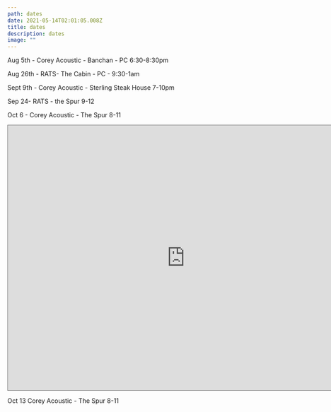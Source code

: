```yaml
---
path: dates
date: 2021-05-14T02:01:05.008Z
title: dates
description: dates
image: ""
---
```

Aug 5th - Corey Acoustic - Banchan - PC 6:30-8:30pm

Aug 26th - RATS- The Cabin - PC - 9:30-1am

Sept 9th - Corey Acoustic - Sterling Steak House 7-10pm

Sep 24- RATS - the Spur 9-12

Oct 6 - Corey Acoustic - The Spur 8-11



<iframe src="https://calendar.google.com/calendar/embed?height=600&wkst=1&bgcolor=%23ffffff&ctz=America%2FDenver&src=Y29yZXlzbWFsbGVyQGdtYWlsLmNvbQ&src=YWRkcmVzc2Jvb2sjY29udGFjdHNAZ3JvdXAudi5jYWxlbmRhci5nb29nbGUuY29t&src=N2o0NGRxcXVtc2RoZGJidmYxb3JhaXUwcW9AZ3JvdXAuY2FsZW5kYXIuZ29vZ2xlLmNvbQ&src=ZzBhOGh1aGRoZ2d2aGxyYzVyaDdwc2U4a2NAZ3JvdXAuY2FsZW5kYXIuZ29vZ2xlLmNvbQ&color=%23F6BF26&color=%237CB342&color=%23A79B8E&color=%238E24AA" style="border:solid 1px #777" width="800" height="600" frameborder="0" scrolling="no"></iframe>

Oct 13 Corey Acoustic - The Spur 8-11